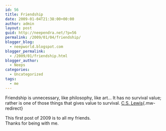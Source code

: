```yaml
---
id: 56
title: Friendship
date: 2009-01-04T21:38:00+00:00
author: admin
layout: post
guid: http://neependra.net/?p=56
permalink: /2009/01/04/friendship/
blogger_blog:
  - neepworld.blogspot.com
blogger_permalink:
  - /2009/01/friendship.html
blogger_author:
  - Neeps
categories:
  - Uncategorized
tags:
  - me
---
```

Friendship is unnecessary, like philosophy, like art&#8230; It has no survival value; rather is one of those things that gives value to survival. [C.S. Lewis](http://en.wikiquote.org/wiki/C.S._Lewis "C.S. Lewis"){.mw-redirect}

This first post of 2009 is to all my friends.  
Thanks for being with me.